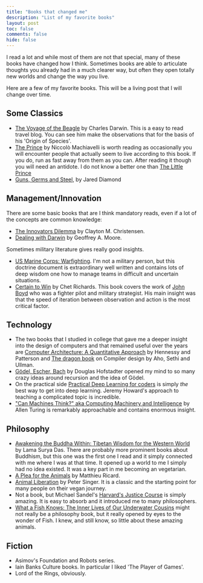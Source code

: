 ```yaml
---
title: "Books that changed me"
description: "List of my favorite books"
layout: post
toc: false
comments: false
hide: false
---
```


I read a lot and while most of them are not that special, many of these books have changed how I think. Sometimes books are able to articulate thoughts you already had in a much clearer way, but often they open totally new worlds and change the way you live.

Here are a few of my favorite books. This will be a living post that I will change over time.


## Some Classics
* [The Voyage of the Beagle][1] by Charles Darwin. This is a easy to read travel blog. You can see him make the observations that for the basis of his 'Origin of Species'.
* [The Prince][14] by Niccolò Machiavelli is worth reading as occasionally you will encounter people that actually seem to live according to this book. If you do, run as fast away from them as you can. After reading it though you will need an antidote. I do not know a better one than [The Little Prince][15]
* [Guns, Germs and Steel][17], by Jared Diamond

## Management/Innovation
There are some basic books that are I think mandatory reads, even if a lot of the concepts are common knowledge:
* [The Innovators Dilemma][2] by Clayton M. Christensen.
* [Dealing with Darwin][3] by Geoffrey A. Moore. 

Sometimes military literature gives really good insights.
* [US Marine Corps: Warfighting][4]. I'm not a military person, but this doctrine document is extraordinary well written and contains lots of deep wisdom one how to manage teams in difficult and uncertain situations. 
* [Certain to Win][5] by Chet Richards. This book covers the work of [John Boyd][6] who was a fighter pilot and military strategist. His main insight was that the speed of iteration between observation and action is the most critical factor.

## Technology
* The two books that I studied in college that gave me a deeper insight into the design of computers and that remained useful over the years are [Computer Architecture: A Quantitative Approach][7] by Hennessy and Patterson and [The dragon book][8] on Compiler design by Aho, Sethi and Ullman.
* [Gödel, Escher, Bach][12] by Douglas Hofstadter opened my mind to so many crazy ideas around recursion and the idea of Gödel. 
* On the practical side [Practical Deep Learning for coders][13] is simply _the_ best way to get into deep learning. Jeremy Howard's approach to teaching a complicated topic is incredible. 
* ["Can Machines Think?" aka Computing Machinery and Intelligence][16] by Allen Turing is remarkably approachable and contains enormous insight. 

## Philosophy
* [Awakening the Buddha Within: Tibetan Wisdom for the Western World][9] by Lama Surya Das.
There are probably more prominent books about Buddhism, but this one was the first one I read and it simply connected with me where I was at that time. It opened up a world to me I simply had no idea existed. It was a key part in me becoming an vegetarian.
* [A Plea for the Animals][10] by Matthieu Ricard.
* [Animal Liberation][11] by Peter Singer. It is a classic and the starting point for many people on their vegan journey.
* Not a book, but Michael Sandel's [Harvard's Justice Course][18] is simply amazing. It is easy to absorb and it introduced me to many philosophers.  
* [What a Fish Knows: The Inner Lives of Our Underwater Cousins][19] might not really be a philosophy book, but it really opened by eyes to the wonder of Fish. I knew, and still know, so little about these amazing animals.


## Fiction
* Asimov's Foundation and Robots series.
* Iain Banks Culture books. In particular I liked 'The Player of Games'.
* Lord of the Rings, obviously.



[1]: https://www.amazon.com/Voyage-Beagle-Charles-Darwin/dp/1420960865
[2]: https://www.amazon.com/Innovators-Dilemma-Revolutionary-Change-Business/dp/0062060244
[3]: https://www.amazon.com/Dealing-Darwin-Companies-Innovate-Evolution/dp/159184214X
[4]: https://www.marines.mil/Portals/1/Publications/MCDP%201%20Warfighting%20GN.pdf?ver=2019-01-31-110543-300
[5]: https://www.amazon.com/Certain-Win-Strategy-Applied-Business-ebook/dp/B0793SDYSM
[6]: https://en.wikipedia.org/wiki/John_Boyd_(military_strategist)
[7]: https://www.amazon.com/Computer-Architecture-Quantitative-Approach-Kaufmann/dp/0128119055
[8]: https://www.amazon.com/Compilers-Principles-Techniques-Alfred-Aho/dp/0201100886
[9]: https://smile.amazon.com/gp/product/0767901576
[10]: https://www.amazon.com/gp/product/1611803055
[11]: https://www.amazon.com/Animal-Liberation-Definitive-Classic-Movement/dp/0061711306
[12]: https://www.amazon.com/G%C3%B6del-Escher-Bach-Eternal-Golden/dp/0465026567
[13]: https://course.fast.ai/
[14]: https://en.wikipedia.org/wiki/The_Prince
[15]: https://en.wikipedia.org/wiki/The_Little_Prince
[16]: https://academic.oup.com/mind/article/LIX/236/433/986238
[17]: https://www.amazon.com/Guns-Germs-Steel-Fates-Societies/dp/0393354326
[18]: https://justiceharvard.org/justicecourse/
[19]: https://www.amazon.com/What-Fish-Knows-Underwater-Cousins/dp/0374537097




